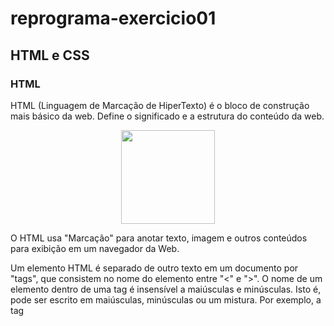 # reprograma-exercicio01

## HTML e CSS

### HTML

HTML (Linguagem de Marcação de HiperTexto) é o bloco de construção mais básico da web. Define o significado e a estrutura do conteúdo da web.

<p align="center"><img src="https://image.flaticon.com/icons/png/512/29/29515.png" width="150"></p>

O HTML usa "Marcação" para anotar texto, imagem e outros conteúdos para exibição em um navegador da Web.

Um elemento HTML é separado de outro texto em um documento por "tags", que consistem no nome do elemento entre "<" e ">". O nome de um elemento dentro de uma tag é insensível a maiúsculas e minúsculas. Isto é, pode ser escrito em maiúsculas, minúsculas ou um mistura. Por exemplo, a tag <title> pode ser escrita como <Title>, <TITLE> ou de qualquer outra forma.
  
Anatomia de um documento HTML:

```
<!DOCTYPE html>
<html>
  <head>
    <meta charset="utf-8">
    <title>My test page</title>
  </head>
  <body>
    <p>This is my page</p>
  </body>
</html>
```

Fonte: https://developer.mozilla.org/pt-BR/docs/Web/HTML

### CSS

CSS (Cascading Style Sheets) é uma linguagem declarativa que controla a apresentação visual de páginas web em um navegador. O navegador aplica as declarações de estilo CSS aos elementos selecionados para exibi-los apropriadamente. Uma declaração de estilo contem as propriedades e seus valores, que determinam a aparência de uma página web.

<p align="center"><img src="https://image.flaticon.com/icons/png/512/29/29088.png" width="150"></p>

CSS é uma das três principais tecnologias Web, junto com HTML e JavaScript. CSS normalmente estiliza elementos HTML, mas também pode ser usada com outras linguagens de marcação como SVG ou XML.

Uma regra CSS é um conjunto de propriedades associados a um seletor. Aqui está um exemplo que faz com que todos os parágrafos HTML fiquem amarelos num fundo preto:

```
/* O seletor "p" indica que todos os paragrafos no documento serão afetados por essa regra */
p {
  /* A propriedade "color" define a cor do texto, neste caso amarelo. */
  color: yellow;

  /* A propriedade "background-color" define a cor ao fundo, neste caso preto. */
  background-color: black
}
```
Fonte: https://developer.mozilla.org/pt-BR/docs/Glossario/CSS
